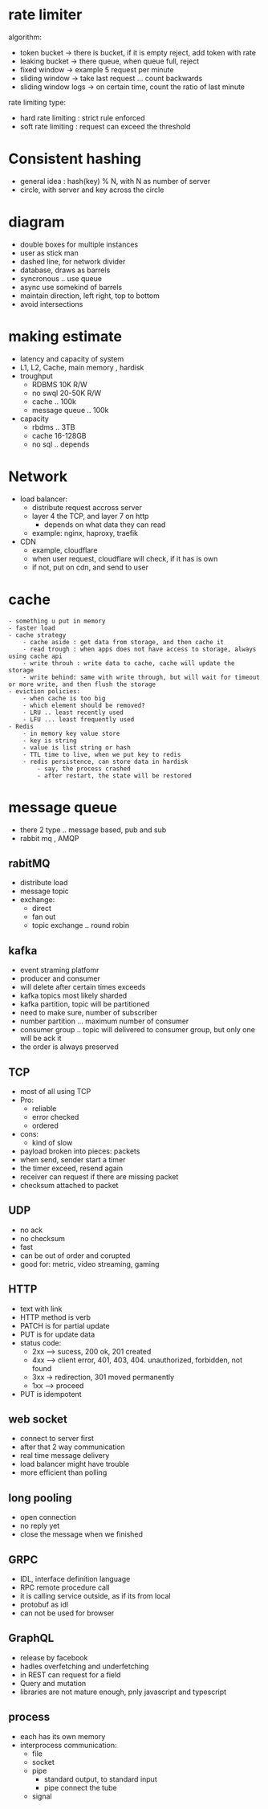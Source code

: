 # rate limiter

algorithm:
- token bucket -> there is bucket, if it is empty reject, add token with rate
- leaking bucket -> there queue, when queue full, reject
- fixed window -> example 5 request per minute
- sliding window -> take last request ... count backwards
- sliding window logs -> on certain time, count the ratio of last minute 

rate limiting type:
- hard rate limiting : strict rule enforced
- soft rate limiting : request can exceed the threshold


# Consistent hashing

- general idea : hash(key) % N, with N as number of server
- circle, with server and key across the circle

# diagram

- double boxes for multiple instances
- user as stick man
- dashed line, for network divider
- database, draws as barrels
- syncronous .. use queue
- async use somekind of barrels
- maintain direction, left right, top to bottom
- avoid intersections

# making estimate
- latency and capacity of system
- L1, L2, Cache, main memory , hardisk
- troughput
    - RDBMS 10K R/W
    - no swql 20-50K R/W
    - cache .. 100k 
    - message queue .. 100k
- capacity
    - rbdms .. 3TB
    - cache 16-128GB
    - no sql .. depends

# Network
- load balancer:
    - distribute request accross server
    - layer 4 the TCP, and layer 7 on http
        - depends on what data they can read
    - example: nginx, haproxy, traefik
- CDN
    - example, cloudflare
    - when user request, cloudflare will check, if it has is own
    - if not, put on cdn, and send to user
# cache
    - something u put in memory
    - faster load
    - cache strategy
        - cache aside : get data from storage, and then cache it
        - read trough : when apps does not have access to storage, always using cache api
        - write throuh : write data to cache, cache will update the storage
        - write behind: same with write through, but will wait for timeout or more write, and then flush the storage
    - eviction policies:
        - when cache is too big
        - which element should be removed?
        - LRU .. least recently used
        - LFU ... least frequently used
    - Redis
        - in memory key value store
        - key is string
        - value is list string or hash
        - TTL time to live, when we put key to redis
        - redis persistence, can store data in hardisk
            - say, the process crashed
            - after restart, the state will be restored

# message queue
- there 2 type .. message based, pub and sub
- rabbit mq , AMQP

## rabitMQ
- distribute load 
- message topic
- exchange:
    - direct
    - fan out
    - topic exchange .. round robin

## kafka
- event straming platfomr
- producer and consumer
- will delete after certain times exceeds
- kafka topics most likely sharded
- kafka partition, topic will be partitioned
- need to make sure, number of subscriber 
- number partition ... maximum number of consumer
- consumer group .. topic will delivered to consumer group, but only one will be ack it
- the order is always preserved


## TCP
- most of all using TCP
- Pro:
    - reliable
    - error checked
    - ordered
- cons:
    - kind of slow
- payload broken into pieces: packets
- when send, sender start a timer
- the timer exceed, resend again
- receiver can request if there are missing packet
- checksum attached to packet

## UDP
- no ack
- no checksum
- fast
- can be out of order and corupted
- good for: metric, video streaming, gaming

## HTTP
- text with link
- HTTP method is verb
- PATCH is for partial update
- PUT is for update data
- status code:
    - 2xx --> sucess, 200 ok, 201 created
    - 4xx --> client error, 401, 403, 404. unauthorized, forbidden, not found
    - 3xx -> redirection, 301 moved permanently
    - 1xx --> proceed
- PUT is idempotent

## web socket
- connect to server first
- after that 2 way communication
- real time message delivery
- load balancer might have trouble
- more efficient than polling

## long pooling
- open connection
- no reply yet
- close the message when we finished

## GRPC
- IDL, interface definition language
- RPC remote procedure call
- it is calling service outside, as if its from local
- protobuf as idl
- can not be used for browser

## GraphQL
- release by facebook
- hadles overfetching and underfetching
- in REST can request for a field
- Query and mutation
- libraries are not mature enough, pnly javascript and typescript

## process
- each has its own memory
- interprocess communication:
    - file
    - socket
    - pipe
        - standard output, to standard input
        - pipe connect the tube
    - signal


